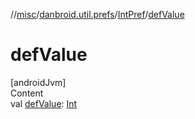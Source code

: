 //[misc](../../index.md)/[danbroid.util.prefs](../index.md)/[IntPref](index.md)/[defValue](def-value.md)



# defValue  
[androidJvm]  
Content  
val [defValue](def-value.md): [Int](https://kotlinlang.org/api/latest/jvm/stdlib/kotlin/-int/index.html)  



